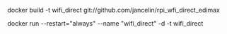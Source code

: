 

docker build -t wifi_direct git://github.com/jancelin/rpi_wfi_direct_edimax


docker run --restart="always" --name "wifi_direct" -d -t wifi_direct
